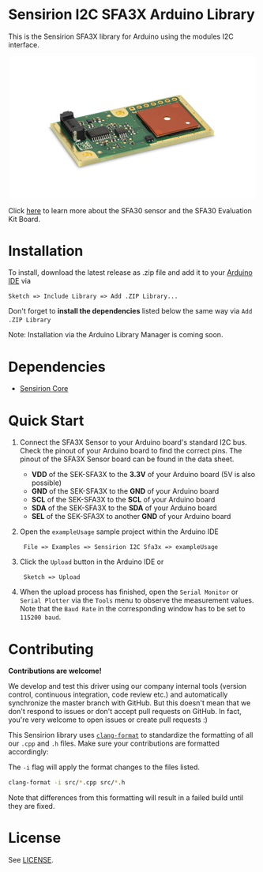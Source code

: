 # Sensirion I2C SFA3X Arduino Library

This is the Sensirion SFA3X library for Arduino using the
modules I2C interface.

[<center><img src="images/SFA3x.png" width="500px"></center>](https://www.sensirion.com/my-sfa-ek)

Click [here](https://www.sensirion.com/my-sfa-ek) to learn more about the SFA30
sensor and the SFA30 Evaluation Kit Board.


# Installation

To install, download the latest release as .zip file and add it to your
[Arduino IDE](http://www.arduino.cc/en/main/software) via

	Sketch => Include Library => Add .ZIP Library...

Don't forget to **install the dependencies** listed below the same way via `Add
.ZIP Library`

Note: Installation via the Arduino Library Manager is coming soon.

# Dependencies

* [Sensirion Core](https://github.com/Sensirion/arduino-core)


# Quick Start

1. Connect the SFA3X Sensor to your Arduino board's standard
   I2C bus. Check the pinout of your Arduino board to find the correct pins.
   The pinout of the SFA3X Sensor board can be found in the
   data sheet.

	* **VDD** of the SEK-SFA3X to the **3.3V** of your Arduino board (5V is also possible)
	* **GND** of the SEK-SFA3X to the **GND** of your Arduino board
	* **SCL** of the SEK-SFA3X to the **SCL** of your Arduino board
	* **SDA** of the SEK-SFA3X to the **SDA** of your Arduino board
	* **SEL** of the SEK-SFA3X to another **GND** of your Arduino board

2. Open the `exampleUsage` sample project within the Arduino IDE

		File => Examples => Sensirion I2C Sfa3x => exampleUsage

3. Click the `Upload` button in the Arduino IDE or

		Sketch => Upload

4. When the upload process has finished, open the `Serial Monitor` or `Serial
   Plotter` via the `Tools` menu to observe the measurement values. Note that
   the `Baud Rate` in the corresponding window has to be set to `115200 baud`.

# Contributing

**Contributions are welcome!**

We develop and test this driver using our company internal tools (version
control, continuous integration, code review etc.) and automatically
synchronize the master branch with GitHub. But this doesn't mean that we don't
respond to issues or don't accept pull requests on GitHub. In fact, you're very
welcome to open issues or create pull requests :)

This Sensirion library uses
[`clang-format`](https://releases.llvm.org/download.html) to standardize the
formatting of all our `.cpp` and `.h` files. Make sure your contributions are
formatted accordingly:

The `-i` flag will apply the format changes to the files listed.

```bash
clang-format -i src/*.cpp src/*.h
```

Note that differences from this formatting will result in a failed build until
they are fixed.

# License

See [LICENSE](LICENSE).
